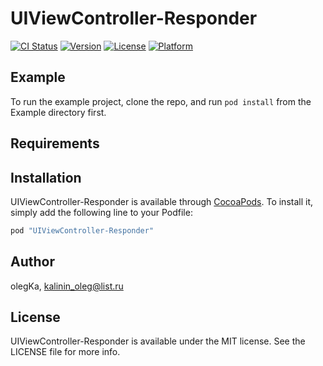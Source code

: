 # UIViewController-Responder

[![CI Status](http://img.shields.io/travis/olegKa/UIViewController-Responder.svg?style=flat)](https://travis-ci.org/olegKa/UIViewController-Responder)
[![Version](https://img.shields.io/cocoapods/v/UIViewController-Responder.svg?style=flat)](http://cocoapods.org/pods/UIViewController-Responder)
[![License](https://img.shields.io/cocoapods/l/UIViewController-Responder.svg?style=flat)](http://cocoapods.org/pods/UIViewController-Responder)
[![Platform](https://img.shields.io/cocoapods/p/UIViewController-Responder.svg?style=flat)](http://cocoapods.org/pods/UIViewController-Responder)

## Example

To run the example project, clone the repo, and run `pod install` from the Example directory first.

## Requirements

## Installation

UIViewController-Responder is available through [CocoaPods](http://cocoapods.org). To install
it, simply add the following line to your Podfile:

```ruby
pod "UIViewController-Responder"
```

## Author

olegKa, kalinin_oleg@list.ru

## License

UIViewController-Responder is available under the MIT license. See the LICENSE file for more info.
